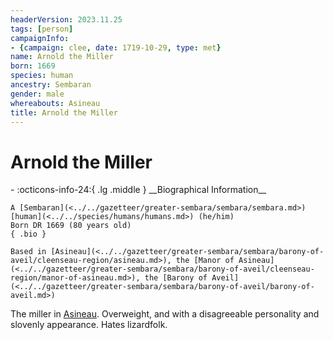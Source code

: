 ```yaml
---
headerVersion: 2023.11.25
tags: [person]
campaignInfo:
- {campaign: clee, date: 1719-10-29, type: met}
name: Arnold the Miller
born: 1669
species: human
ancestry: Sembaran
gender: male
whereabouts: Asineau
title: Arnold the Miller
---
```

# Arnold the Miller
<div class="grid cards ext-narrow-margin ext-one-column" markdown>
- :octicons-info-24:{ .lg .middle } __Biographical Information__

    A [Sembaran](<../../gazetteer/greater-sembara/sembara/sembara.md>) [human](<../../species/humans/humans.md>) (he/him)  
    Born DR 1669 (80 years old)  
    { .bio }

    Based in [Asineau](<../../gazetteer/greater-sembara/sembara/barony-of-aveil/cleenseau-region/asineau.md>), the [Manor of Asineau](<../../gazetteer/greater-sembara/sembara/barony-of-aveil/cleenseau-region/manor-of-asineau.md>), the [Barony of Aveil](<../../gazetteer/greater-sembara/sembara/barony-of-aveil/barony-of-aveil.md>)
</div>



The miller in [Asineau](<../../gazetteer/greater-sembara/sembara/barony-of-aveil/cleenseau-region/asineau.md>). Overweight, and with a disagreeable personality and slovenly appearance. Hates lizardfolk. 